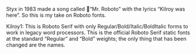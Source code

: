 Styx in 1983 made a song called “Mr. Roboto” with the lyrics “Kilroy was
here”. So this is my take on Roboto fonts.

Kilroy1: This is Roboto Serif with only Regular/Bold/Italic/BoldItalic forms
to work in legacy word processors. This is the official Roboto Serif static
fonts at the standard “Regular” and “Bold” weights; the only thing that
has been changed are the names.
